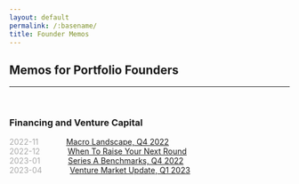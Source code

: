 ```yaml
---
layout: default
permalink: /:basename/
title: Founder Memos
---
```


## Memos for Portfolio Founders

----

<br/>

### Financing and Venture Capital


<span style="color:#A9A9A9;">2022-11</span> &emsp;&emsp;&emsp; [Macro Landscape, Q4 2022](/2022-11-macro-landscape)  
<span style="color:#A9A9A9;">2022-12</span> &emsp;&emsp;&emsp; [When To Raise Your Next Round](/2022-12-when-to-raise)  
<span style="color:#A9A9A9;">2023-01</span> &emsp;&emsp;&emsp; [Series A Benchmarks, Q4 2022](/2023-01-series-a-benchmarks)  
<span style="color:#A9A9A9;">2023-04</span> &emsp;&emsp;&emsp; [Venture Market Update, Q1 2023](/2023-04-venture-market-update)  

<br/>
<br/>
<br/>